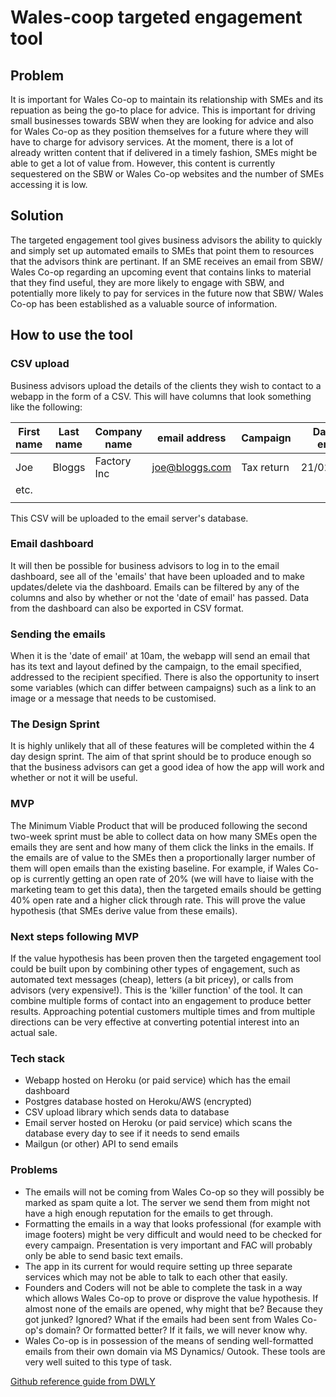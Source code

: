 # Wales-coop targeted engagement tool

## Problem

It is important for Wales Co-op to maintain its relationship with SMEs and its repuation as being the go-to place for advice. This is important for driving small businesses towards SBW when they are looking for advice and also for Wales Co-op as they position themselves for a future where they will have to charge for advisory services. At the moment, there is a lot of already written content that if delivered in a timely fashion, SMEs might be able to get a lot of value from. However, this content is currently sequestered on the SBW or Wales Co-op websites and the number of SMEs accessing it is low.

## Solution

The targeted engagement tool gives business advisors the ability to quickly and simply set up automated emails to SMEs that point them to resources that the advisors think are pertinant. If an SME receives an email from SBW/ Wales Co-op regarding an upcoming event that contains links to material that they find useful, they are more likely to engage with SBW, and potentially more likely to pay for services in the future now that SBW/ Wales Co-op has been established as a valuable source of information.

## How to use the tool

### CSV upload

Business advisors upload the details of the clients they wish to contact to a webapp in the form of a CSV. This will have columns that look something like the following:

|First name |Last name|Company name |email address |Campaign   |Date of email |Recipiant Variable
|---        |---      |---          |---           |---        |---           |---
|Joe        |Bloggs   |Factory Inc  |joe@bloggs.com|Tax return |21/02/2017    |some variable
|etc.       |         |             |              |           |              |
|           |         |             |              |           |              |

This CSV will be uploaded to the email server's database.

### Email dashboard

It will then be possible for business advisors to log in to the email dashboard, see all of the 'emails' that have been uploaded and to make updates/delete via the dashboard. Emails can be filtered by any of the columns and also by whether or not the 'date of email' has passed. Data from the dashboard can also be exported in CSV format.

### Sending the emails

When it is the 'date of email' at 10am, the webapp will send an email that has its text and layout defined by the campaign, to the email specified, addressed to the recipient specified. There is also the opportunity to insert some variables (which can differ between campaigns) such as a link to an image or a message that needs to be customised.

### The Design Sprint

It is highly unlikely that all of these features will be completed within the 4 day design sprint. The aim of that sprint should be to produce enough so that the business advisors can get a good idea of how the app will work and whether or not it will be useful.

### MVP

The Minimum Viable Product that will be produced following the second two-week sprint must be able to collect data on how many SMEs open the emails they are sent and how many of them click the links in the emails. If the emails are of value to the SMEs then a proportionally larger number of them will open emails than the existing baseline. For example, if Wales Co-op is currently getting an open rate of 20% (we will have to liaise with the marketing team to get this data), then the targeted emails should be getting 40% open rate and a higher click through rate. This will prove the value hypothesis (that SMEs derive value from these emails).

### Next steps following MVP

If the value hypothesis has been proven then the targeted engagement tool could be built upon by combining other types of engagement, such as automated text messages (cheap), letters (a bit pricey), or calls from advisors (very expensive!). This is the 'killer function' of the tool. It can combine multiple forms of contact into an engagement to produce better results. Approaching potential customers multiple times and from multiple directions can be very effective at converting potential interest into an actual sale.

### Tech stack

* Webapp hosted on Heroku (or paid service) which has the email dashboard
* Postgres database hosted on Heroku/AWS (encrypted)
* CSV upload library which sends data to database
* Email server hosted on Heroku (or paid service) which scans the database every day to see if it needs to send emails
* Mailgun (or other) API to send emails

### Problems

* The emails will not be coming from Wales Co-op so they will possibly be marked as spam quite a lot. The server we send them from might not have a high enough reputation for the emails to get through.
* Formatting the emails in a way that looks professional (for example with image footers) might be very difficult and would need to be checked for every campaign. Presentation is very important and FAC will probably only be able to send basic text emails.
* The app in its current for would require setting up three separate services which may not be able to talk to each other that easily.
* Founders and Coders will not be able to complete the task in a way which allows Wales Co-op to prove or disprove the value hypothesis. If almost none of the emails are opened, why might that be? Because they got junked? Ignored? What if the emails had been sent from Wales Co-op's domain? Or formatted better? If it fails, we will never know why.
* Wales Co-op is in possession of the means of sending well-formatted emails from their own domain via MS Dynamics/ Outook. These tools are very well suited to this type of task.

[Github reference guide from DWLY](https://github.com/dwyl/github-reference)
